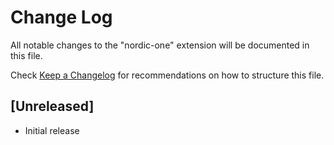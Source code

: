 # Change Log

All notable changes to the "nordic-one" extension will be documented in this file.

Check [Keep a Changelog](http://keepachangelog.com/) for recommendations on how to structure this file.

## [Unreleased]

- Initial release
